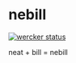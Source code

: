 # nebill

[![wercker status](https://app.wercker.com/status/fd5b51a3e7c6fcd6145dc6820eb47075/m/master "wercker status")](https://app.wercker.com/project/bykey/fd5b51a3e7c6fcd6145dc6820eb47075)

neat + bill = nebill
